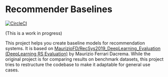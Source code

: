 # Recommender Baselines

[![CircleCI](https://circleci.com/gh/ceshine/baserec/tree/master.svg?style=svg)](https://circleci.com/gh/ceshine/baserec/tree/master)

(This is a work in progress)

This project helps you create baseline models for recommendation systems. It is based on [MaurizioFD/RecSys2019_DeepLearning_Evaluation (DeepLearning RS Evaluation)](https://github.com/MaurizioFD/RecSys2019_DeepLearning_Evaluation) by Maurizio Ferrari Dacrema. While the original project is for comparing results on benchmark datasets, this project tries to restructure the codebase to make it adaptable for general use cases.
